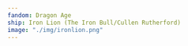 ```yaml
---
fandom: Dragon Age
ship: Iron Lion (The Iron Bull/Cullen Rutherford)
image: "./img/ironlion.png"
---
```

